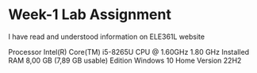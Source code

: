 # Week-1 Lab Assignment
I have read and understood information on ELE361L website

Processor    	  Intel(R) Core(TM) i5-8265U CPU @ 1.60GHz   1.80 GHz
Installed RAM	  8,00 GB (7,89 GB usable)
Edition Windows 10 Home
Version	22H2
